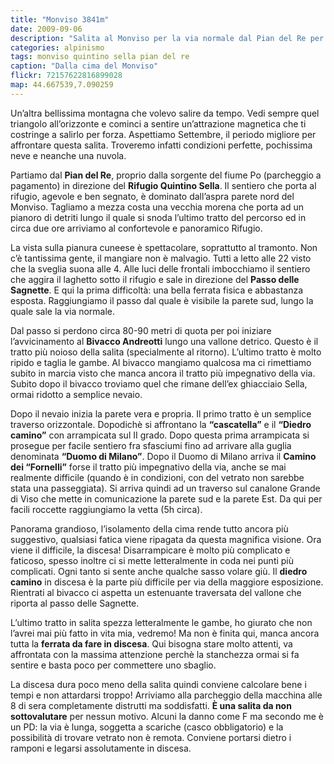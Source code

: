 ```yaml
---
title: "Monviso 3841m"
date: 2009-09-06
description: "Salita al Monviso per la via normale dal Pian del Re per il Rifugio Quintino Sella"
categories: alpinismo
tags: monviso quintino sella pian del re
caption: "Dalla cima del Monviso"
flickr: 72157622816899028
map: 44.667539,7.090259
---
```


Un’altra bellissima montagna che volevo salire da tempo. Vedi sempre quel triangolo all’orizzonte e cominci a sentire un’attrazione magnetica che ti costringe a salirlo per forza. Aspettiamo Settembre, il periodo migliore per affrontare questa salita. Troveremo infatti condizioni perfette, pochissima neve e neanche una nuvola.

Partiamo dal **Pian del Re**, proprio dalla sorgente del fiume Po (parcheggio a pagamento) in direzione del **Rifugio Quintino Sella**. Il sentiero che porta al rifugio, agevole e ben segnato, è dominato dall’aspra parete nord del Monviso. Tagliamo a mezza costa una vecchia morena che porta ad un pianoro di detriti lungo il quale si snoda l’ultimo tratto del percorso ed in circa due ore arriviamo al confortevole e panoramico Rifugio.

La vista sulla pianura cuneese è spettacolare, soprattutto al tramonto. Non c’è tantissima gente, il mangiare non è malvagio. Tutti a letto alle 22 visto che la sveglia suona alle 4. Alle luci delle frontali imbocchiamo il sentiero che aggira il laghetto sotto il rifugio e sale in direzione del **Passo delle Sagnette**. E qui la prima difficoltà: una bella ferrata fisica e abbastanza esposta. Raggiungiamo il passo dal quale è visibile la parete sud, lungo la quale sale la via normale.

Dal passo si perdono circa 80-90 metri di quota per poi iniziare l’avvicinamento al **Bivacco Andreotti** lungo una vallone detrico. Questo è il tratto più noioso della salita (specialmente al ritorno). L’ultimo tratto è molto ripido e taglia le gambe. Al bivacco mangiamo qualcosa ma ci rimettiamo subito in marcia visto che manca ancora il tratto più impegnativo della via. Subito dopo il bivacco troviamo quel che rimane dell’ex ghiacciaio Sella, ormai ridotto a semplice nevaio.

Dopo il nevaio inizia la parete vera e propria. Il primo tratto è un semplice traverso orizzontale. Dopodichè si affrontano la **&ldquo;cascatella&rdquo;** e il **&ldquo;Diedro camino&rdquo;** con arrampicata sul II grado. Dopo questa prima arrampicata si prosegue per facile sentiero fra sfasciumi fino ad arrivare alla guglia denominata **&ldquo;Duomo di Milano&rdquo;**. Dopo il Duomo di Milano arriva il **Camino dei &ldquo;Fornelli&rdquo;** forse il tratto più impegnativo della via, anche se mai realmente difficile (quando è in condizioni, con del vetrato non sarebbe stata una passeggiata). Si arriva quindi ad un traverso sul canalone Grande di Viso che mette in comunicazione la parete sud e la parete Est. Da qui per facili roccette raggiungiamo la vetta (5h circa).

Panorama grandioso, l’isolamento della cima rende tutto ancora più suggestivo, qualsiasi fatica viene ripagata da questa magnifica visione. Ora viene il difficile, la discesa! Disarrampicare è molto più complicato e faticoso, spesso inoltre ci si mette letteralmente in coda nei punti più complicati. Ogni tanto si sente anche qualche sasso volare giù. Il **diedro camino** in discesa è la parte più difficile per via della maggiore esposizione. Rientrati al bivacco ci aspetta un estenuante traversata del vallone che riporta al passo delle Sagnette.

L’ultimo tratto in salita spezza letteralmente le gambe, ho giurato che non l’avrei mai più fatto in vita mia, vedremo! Ma non è finita qui, manca ancora tutta la **ferrata da fare in discesa**. Qui bisogna stare molto attenti, va affrontata con la massima attenzione perchè la stanchezza ormai si fa sentire e basta poco per commettere uno sbaglio.

La discesa dura poco meno della salita quindi conviene calcolare bene i tempi e non attardarsi troppo! Arriviamo alla parcheggio della macchina alle 8 di sera completamente distrutti ma soddisfatti. **È una salita da non sottovalutare** per nessun motivo. Alcuni la danno come F ma secondo me è un PD: la via è lunga, soggetta a scariche (casco obbligatorio) e la possibilità di trovare vetrato non è remota. Conviene portarsi dietro i ramponi e legarsi assolutamente in discesa.